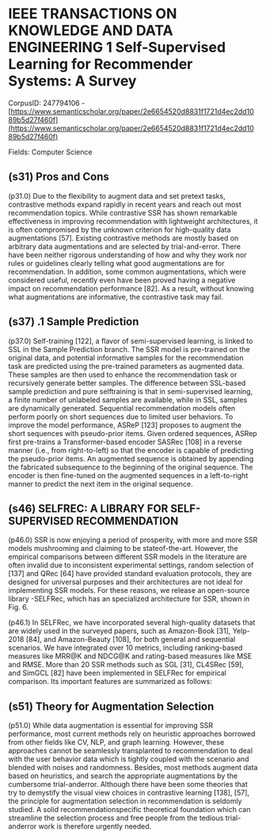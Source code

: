# IEEE TRANSACTIONS ON KNOWLEDGE AND DATA ENGINEERING 1 Self-Supervised Learning for Recommender Systems: A Survey

CorpusID: 247794106 - [https://www.semanticscholar.org/paper/2e6654520d8831f1721d4ec2dd1089b5d27f460f](https://www.semanticscholar.org/paper/2e6654520d8831f1721d4ec2dd1089b5d27f460f)

Fields: Computer Science

## (s31) Pros and Cons
(p31.0) Due to the flexibility to augment data and set pretext tasks, contrastive methods expand rapidly in recent years and reach out most recommendation topics. While contrastive SSR has shown remarkable effectiveness in improving recommendation with lightweight architectures, it is often compromised by the unknown criterion for high-quality data augmentations [57]. Existing contrastive methods are mostly based on arbitrary data augmentations and are selected by trial-and-error. There have been neither rigorous understanding of how and why they work nor rules or guidelines clearly telling what good augmentations are for recommendation. In addition, some common augmentations, which were considered useful, recently even have been proved having a negative impact on recommendation performance [82]. As a result, without knowing what augmentations are informative, the contrastive task may fail.
## (s37) .1 Sample Prediction
(p37.0) Self-training [122], a flavor of semi-supervised learning, is linked to SSL in the Sample Prediction branch. The SSR model is pre-trained on the original data, and potential informative samples for the recommendation task are predicted using the pre-trained parameters as augmented data. These samples are then used to enhance the recommendation task or recursively generate better samples. The difference between SSL-based sample prediction and pure selftraining is that in semi-supervised learning, a finite number of unlabeled samples are available, while in SSL, samples are dynamically generated. Sequential recommendation models often perform poorly on short sequences due to limited user behaviors. To improve the model performance, ASReP [123] proposes to augment the short sequences with pseudo-prior items. Given ordered sequences, ASRep first pre-trains a Transformer-based encoder SASRec [108] in a reverse manner (i.e., from right-to-left) so that the encoder is capable of predicting the pseudo-prior items. An augmented sequence is obtained by appending the fabricated subsequence to the beginning of the original sequence. The encoder is then fine-tuned on the augmented sequences in a left-to-right manner to predict the next item in the original sequence.
## (s46) SELFREC: A LIBRARY FOR SELF-SUPERVISED RECOMMENDATION
(p46.0) SSR is now enjoying a period of prosperity, with more and more SSR models mushrooming and claiming to be stateof-the-art. However, the empirical comparisons between different SSR models in the literature are often invalid due to inconsistent experimental settings, random selection of  [137] and QRec [64] have provided standard evaluation protocols, they are designed for universal purposes and their architectures are not ideal for implementing SSR models. For these reasons, we release an open-source library -SELFRec, which has an specialized architecture for SSR, shown in Fig. 6.

(p46.1) In SELFRec, we have incorporated several high-quality datasets that are widely used in the surveyed papers, such as Amazon-Book [31], Yelp-2018 [84], and Amazon-Beauty [108], for both general and sequential scenarios. We have integrated over 10 metrics, including ranking-based measures like MRR@K and NDCG@K and rating-based measures like MSE and RMSE. More than 20 SSR methods such as SGL [31], CL4SRec [59], and SimGCL [82] have been implemented in SELFRec for empirical comparison. Its important features are summarized as follows:
## (s51) Theory for Augmentation Selection
(p51.0) While data augmentation is essential for improving SSR performance, most current methods rely on heuristic approaches borrowed from other fields like CV, NLP, and graph learning. However, these approaches cannot be seamlessly transplanted to recommendation to deal with the user behavior data which is tightly coupled with the scenario and blended with noises and randomness. Besides, most methods augment data based on heuristics, and search the appropriate augmentations by the cumbersome trial-anderror. Although there have been some theories that try to demystify the visual view choices in contrastive learning [138], [57], the principle for augmentation selection in recommendation is seldomly studied. A solid recommendationspecific theoretical foundation which can streamline the selection process and free people from the tedious trial-anderror work is therefore urgently needed.
